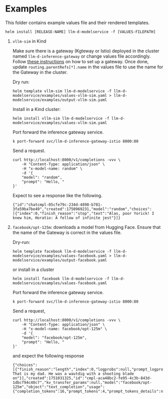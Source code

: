 # Examples

This folder contains example values file and their rendered templates.

```
helm install [RELEASE-NAME] llm-d-modelservice -f [VALUES-FILEPATH]
```

1. `vllm-sim` in Kind 

    Make sure there is a gateway (Kgteway or Istio) deployed in the cluster named `llm-d-inference-gateway` or change values file accordingly. Follow [these instructions](https://gateway-api-inference-extension.sigs.k8s.io/guides/#__tabbed_3_2) on how to set up a gateway. Once done, update `routing.parentRefs[*].name` in the values file to use the name for the Gateway in the cluster.
    
    Dry run:
    
    ```
    helm template vllm-sim llm-d-modelservice -f llm-d-modelservice/examples/values-vllm-sim.yaml > llm-d-modelservice/examples/output-vllm-sim.yaml
    ```
    
    Install in a Kind cluster:
    
    ```
    helm install vllm-sim llm-d-modelservice -f llm-d-modelservice/examples/values-vllm-sim.yaml
    ```
    
    Port forward the inference gateway service. 

    ```
    k port-forward svc/llm-d-inference-gateway-istio 8000:80
    ```
    
    Send a request.
    
    ```
    curl http://localhost:8000/v1/completions -vvv \
        -H "Content-Type: application/json" \
        -H "x-model-name: random" \
        -d '{
        "model": "random",
        "prompt": "Hello, "
    }'
    ```
    
    Expect to see a response like the following.
    
    ```
    {"id":"chatcmpl-05cfe79c-234d-4898-b781-3fa59ba7be49","created":1750969231,"model":"random","choices":[{"index":0,"finish_reason":"stop","text":"Alas, poor Yorick! I knew him, Horatio: A fellow of infinite jest"}]}
    ```


2. `facebook/opt-125m`: downloads a model from Hugging Face. Ensure that the name of the Gateway is correct in the values file.

    Dry-run:
    
    ```
    helm template facebook llm-d-modelservice -f llm-d-modelservice/examples/values-facebook.yaml > llm-d-modelservice/examples/output-facebook.yaml
    ```
    
    or install in a cluster 
    
    
    ```
    helm install facebook llm-d-modelservice -f llm-d-modelservice/examples/values-facebook.yaml
    ```
    
    
    Port forward the inference gateway service.

    ```
    k port-forward svc/llm-d-inference-gateway-istio 8000:80
    ```
        
    Send a request,

    ```
    curl http://localhost:8000/v1/completions -vvv \
        -H "Content-Type: application/json" \
        -H "x-model-name: facebook/opt-125m" \
        -d '{
        "model": "facebook/opt-125m",
        "prompt": "Hello, "
    }'
    ```
    
    and expect the following response
    
    ```
    {"choices":[{"finish_reason":"length","index":0,"logprobs":null,"prompt_logprobs":null,"stop_reason":null,"text":" That is my dad. He was a wautdig with a shooting blade on"}],"created":1751031325,"id":"cmpl-aca48bc2-fe95-4c3b-843d-1dbcf94c40c7","kv_transfer_params":null,"model":"facebook/opt-125m","object":"text_completion","usage":{"completion_tokens":16,"prompt_tokens":4,"prompt_tokens_details":null,"total_tokens":20}}
    ```